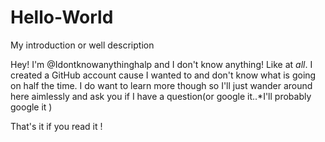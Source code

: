 # Hello-World
My introduction or well description 

Hey! I'm @Idontknowanythinghalp and I don't know anything! Like at *all*. 
I created a GitHub account cause I wanted to and don't know what is going on half the time.
I do want to learn more though so I'll just wander around here aimlessly and ask you if I have a question(or google it..*I'll probably google it )

That's it if you read it ! 


